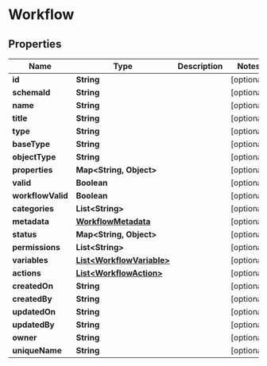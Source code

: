 

# Workflow


## Properties

Name | Type | Description | Notes
------------ | ------------- | ------------- | -------------
**id** | **String** |  |  [optional]
**schemaId** | **String** |  |  [optional]
**name** | **String** |  |  [optional]
**title** | **String** |  |  [optional]
**type** | **String** |  |  [optional]
**baseType** | **String** |  |  [optional]
**objectType** | **String** |  |  [optional]
**properties** | **Map&lt;String, Object&gt;** |  |  [optional]
**valid** | **Boolean** |  |  [optional]
**workflowValid** | **Boolean** |  |  [optional]
**categories** | **List&lt;String&gt;** |  |  [optional]
**metadata** | [**WorkflowMetadata**](WorkflowMetadata.md) |  |  [optional]
**status** | **Map&lt;String, Object&gt;** |  |  [optional]
**permissions** | **List&lt;String&gt;** |  |  [optional]
**variables** | [**List&lt;WorkflowVariable&gt;**](WorkflowVariable.md) |  |  [optional]
**actions** | [**List&lt;WorkflowAction&gt;**](WorkflowAction.md) |  |  [optional]
**createdOn** | **String** |  |  [optional]
**createdBy** | **String** |  |  [optional]
**updatedOn** | **String** |  |  [optional]
**updatedBy** | **String** |  |  [optional]
**owner** | **String** |  |  [optional]
**uniqueName** | **String** |  |  [optional]



